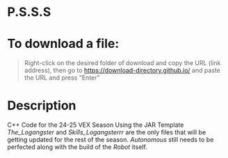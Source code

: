 # P.S.S.S

# To download a file:
> Right-click on the desired folder of download and copy the URL (link address), then go to https://download-directory.github.io/ and paste the URL and press "Enter"

# Description
C++ Code for the 24-25 VEX Season Using the JAR Template
*The_Logangster*  and *Skills_Logangsterrr* are the only files that will be getting updated for the rest of the season.
*Autonomous* still needs to be perfected along with the build of the *Robot* itself.

